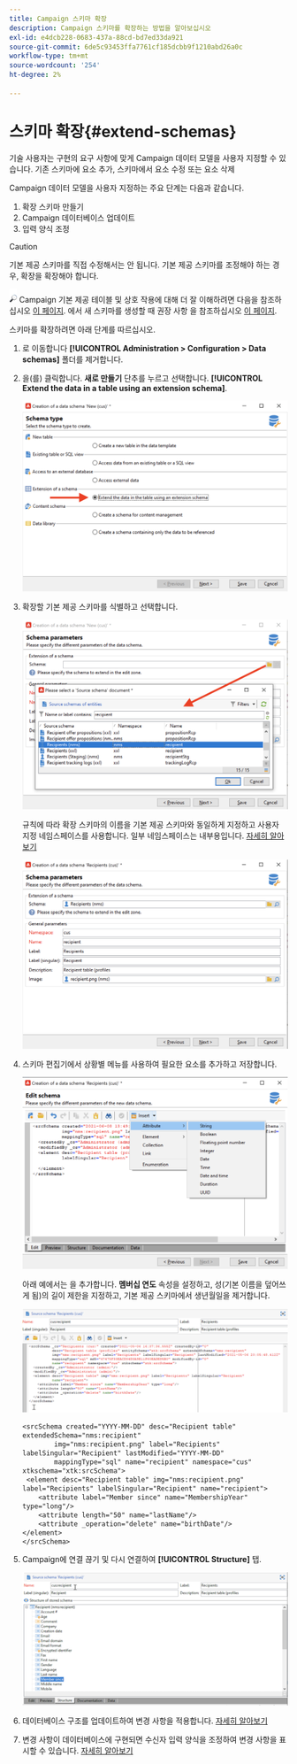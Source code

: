 ```yaml
---
title: Campaign 스키마 확장
description: Campaign 스키마를 확장하는 방법을 알아보십시오
exl-id: e4dcb228-0683-437a-88cd-bd7ed33da921
source-git-commit: 6de5c93453ffa7761cf185dcbb9f1210abd26a0c
workflow-type: tm+mt
source-wordcount: '254'
ht-degree: 2%

---
```


# 스키마 확장{#extend-schemas}

기술 사용자는 구현의 요구 사항에 맞게 Campaign 데이터 모델을 사용자 지정할 수 있습니다. 기존 스키마에 요소 추가, 스키마에서 요소 수정 또는 요소 삭제

Campaign 데이터 모델을 사용자 지정하는 주요 단계는 다음과 같습니다.

1. 확장 스키마 만들기
1. Campaign 데이터베이스 업데이트
1. 입력 양식 조정

>[!CAUTION]
>기본 제공 스키마를 직접 수정해서는 안 됩니다. 기본 제공 스키마를 조정해야 하는 경우, 확장을 확장해야 합니다.

![](../assets/do-not-localize/glass.png) Campaign 기본 제공 테이블 및 상호 작용에 대해 더 잘 이해하려면 다음을 참조하십시오 [이 페이지](datamodel.md). 에서 새 스키마를 생성할 때 권장 사항 을 참조하십시오 [이 페이지](create-schema.md).

스키마를 확장하려면 아래 단계를 따르십시오.

1. 로 이동합니다 **[!UICONTROL Administration > Configuration > Data schemas]** 폴더를 제거합니다.
1. 을(를) 클릭합니다. **새로 만들기** 단추를 누르고 선택합니다. **[!UICONTROL Extend the data in a table using an extension schema]**.

   ![](assets/extend-schema-option.png)

1. 확장할 기본 제공 스키마를 식별하고 선택합니다.

   ![](assets/extend-schema-select.png)

   규칙에 따라 확장 스키마의 이름을 기본 제공 스키마와 동일하게 지정하고 사용자 지정 네임스페이스를 사용합니다.  일부 네임스페이스는 내부용입니다. [자세히 알아보기](schemas.md#reserved-namespaces)

   ![](assets/extend-schema-validate.png)

1. 스키마 편집기에서 상황별 메뉴를 사용하여 필요한 요소를 추가하고 저장합니다.

   ![](assets/extend-schema-edit.png)

   아래 예에서는 을 추가합니다. **멤버십 연도** 속성을 설정하고, 성(기본 이름을 덮어쓰게 됨)의 길이 제한을 지정하고, 기본 제공 스키마에서 생년월일을 제거합니다.

   ![](assets/extend-schema-sample.png)

   ```
   <srcSchema created="YYYY-MM-DD" desc="Recipient table" extendedSchema="nms:recipient"
           img="nms:recipient.png" label="Recipients" labelSingular="Recipient" lastModified="YYYY-MM-DD"
           mappingType="sql" name="recipient" namespace="cus" xtkschema="xtk:srcSchema">
    <element desc="Recipient table" img="nms:recipient.png" label="Recipients" labelSingular="Recipient" name="recipient">
       <attribute label="Member since" name="MembershipYear" type="long"/>
       <attribute length="50" name="lastName"/>
       <attribute _operation="delete" name="birthDate"/>
   </element>
   </srcSchema>
   ```

1. Campaign에 연결 끊기 및 다시 연결하여 **[!UICONTROL Structure]** 탭.

   ![](assets/extend-schema-structure.png)

1. 데이터베이스 구조를 업데이트하여 변경 사항을 적용합니다. [자세히 알아보기](update-database-structure.md)

1. 변경 사항이 데이터베이스에 구현되면 수신자 입력 양식을 조정하여 변경 사항을 표시할 수 있습니다. [자세히 알아보기](forms.md)
